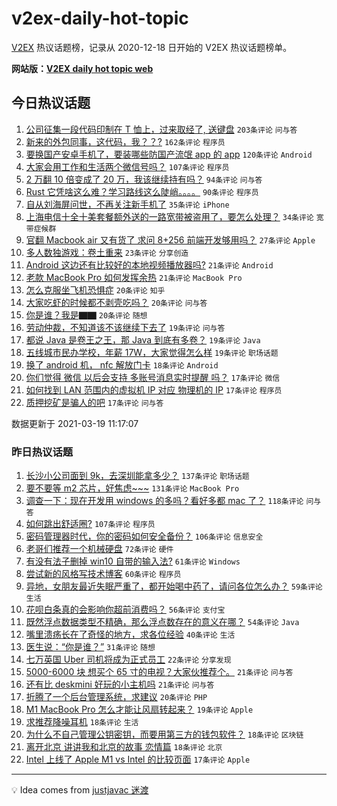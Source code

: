 # v2ex-daily-hot-topic

[V2EX](https://www.v2ex.com/) 热议话题榜，记录从 2020-12-18 日开始的 V2EX 热议话题榜单。

**网站版：[V2EX daily hot topic web](https://boojack.github.io/v2ex-daily-hot-topic-web/)**

## 今日热议话题

<!-- TODAY BEGIN -->

1. [公司征集一段代码印制在 T 恤上，过来取经了, 送键盘](https://www.v2ex.com/t/763130) `203条评论` `问与答`
1. [新来的外包同事，这代码，我？？?](https://www.v2ex.com/t/763063) `162条评论` `程序员`
1. [要换国产安卓手机了，要装哪些防国产流氓 app 的 app](https://www.v2ex.com/t/763097) `120条评论` `Android`
1. [大家会用工作和生活两个微信号吗？](https://www.v2ex.com/t/763052) `107条评论` `程序员`
1. [2 万翻 10 倍变成了 20 万，我该继续持有吗？](https://www.v2ex.com/t/763109) `94条评论` `问与答`
1. [Rust 它凭啥这么难？学习路线这么陡峭。。。。](https://www.v2ex.com/t/763062) `90条评论` `程序员`
1. [自从刘海屏问世，不再关注新手机了](https://www.v2ex.com/t/763174) `35条评论` `iPhone`
1. [上海电信十全十美套餐额外送的一路宽带被盗用了，要怎么处理？](https://www.v2ex.com/t/763086) `34条评论` `宽带症候群`
1. [官翻 Macbook air 又有货了 求问 8+256 前端开发够用吗？](https://www.v2ex.com/t/763163) `27条评论` `Apple`
1. [多人数独游戏：卷土重来](https://www.v2ex.com/t/763217) `23条评论` `分享创造`
1. [Android 这边还有比较好的本地视频播放器吗?](https://www.v2ex.com/t/763172) `21条评论` `Android`
1. [老款 MacBook Pro 如何发挥余热](https://www.v2ex.com/t/763053) `21条评论` `MacBook Pro`
1. [怎么克服坐飞机恐惧症](https://www.v2ex.com/t/763276) `20条评论` `知乎`
1. [大家吃虾的时候都不剥壳吃吗？](https://www.v2ex.com/t/763159) `20条评论` `问与答`
1. [你是谁？我是▇▇](https://www.v2ex.com/t/763034) `20条评论` `随想`
1. [劳动仲裁，不知道该不该继续下去了](https://www.v2ex.com/t/763224) `19条评论` `问与答`
1. [都说 Java 是卷王之王，那 Java 到底有多卷？](https://www.v2ex.com/t/763188) `19条评论` `Java`
1. [五线城市民办学校，年薪 17W，大家觉得怎么样](https://www.v2ex.com/t/763155) `19条评论` `职场话题`
1. [换了 android 机， nfc 解放门卡](https://www.v2ex.com/t/763203) `18条评论` `Android`
1. [你们觉得 微信 以后会支持 多账号消息实时提醒 吗？](https://www.v2ex.com/t/763226) `17条评论` `微信`
1. [如何找到 LAN 范围内的虚拟机 IP 对应 物理机的 IP](https://www.v2ex.com/t/763151) `17条评论` `程序员`
1. [质押挖矿是骗人的吧](https://www.v2ex.com/t/763093) `17条评论` `问与答`

数据更新于 2021-03-19 11:17:07

<!-- TODAY END -->

### 昨日热议话题

<!-- YESTERDAY BEGIN -->

1. [长沙小公司面到 9k，去深圳能拿多少？](https://www.v2ex.com/t/762681) `137条评论` `职场话题`
1. [要不要等 m2 芯片，好焦虑~~~](https://www.v2ex.com/t/762693) `131条评论` `MacBook Pro`
1. [调查一下：现在开发用 windows 的多吗？看好多都 mac 了？](https://www.v2ex.com/t/762674) `118条评论` `问与答`
1. [如何跳出舒适圈?](https://www.v2ex.com/t/762692) `107条评论` `程序员`
1. [密码管理器时代，你的密码如何安全备份？](https://www.v2ex.com/t/762689) `106条评论` `信息安全`
1. [老哥们推荐一个机械硬盘](https://www.v2ex.com/t/762714) `72条评论` `硬件`
1. [有没有法子删掉 win10 自带的输入法?](https://www.v2ex.com/t/762662) `61条评论` `Windows`
1. [尝试新的风格写技术博客](https://www.v2ex.com/t/762732) `60条评论` `程序员`
1. [异地，女朋友最近失眠严重了，都开始喝中药了，请问各位怎么办？](https://www.v2ex.com/t/762792) `59条评论` `生活`
1. [花呗白条真的会影响你超前消费吗？](https://www.v2ex.com/t/762822) `56条评论` `支付宝`
1. [既然浮点数据类型不精确，那么浮点数存在的意义在哪？](https://www.v2ex.com/t/762814) `54条评论` `Java`
1. [嘴里溃疡长在了奇怪的地方，求各位经验](https://www.v2ex.com/t/762988) `40条评论` `生活`
1. [医生说：“你是谁？”](https://www.v2ex.com/t/762659) `31条评论` `随想`
1. [七万英国 Uber 司机将成为正式员工](https://www.v2ex.com/t/762671) `22条评论` `分享发现`
1. [5000-6000 块 想买个 65 寸的电视？大家伙推荐个。](https://www.v2ex.com/t/762803) `21条评论` `问与答`
1. [还有比 deskmini 好玩的小主机吗](https://www.v2ex.com/t/762666) `21条评论` `问与答`
1. [折腾了一个后台管理系统，求建议](https://www.v2ex.com/t/762891) `20条评论` `PHP`
1. [M1 MacBook Pro 怎么才能让风扇转起来？](https://www.v2ex.com/t/762887) `19条评论` `Apple`
1. [求推荐降噪耳机](https://www.v2ex.com/t/763031) `18条评论` `生活`
1. [为什么不自己管理公钥密钥，而要用第三方的钱包软件？](https://www.v2ex.com/t/762980) `18条评论` `区块链`
1. [离开北京 讲讲我和北京的故事 恋情篇](https://www.v2ex.com/t/762733) `18条评论` `北京`
1. [Intel 上线了 Apple M1 vs Intel 的比较页面](https://www.v2ex.com/t/763028) `17条评论` `Apple`

<!-- YESTERDAY END -->

---

💡 Idea comes from [justjavac 迷渡](https://github.com/justjavac/)
